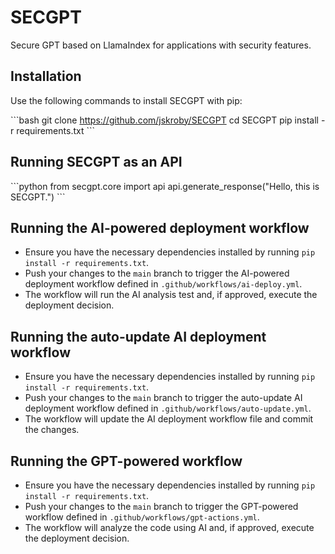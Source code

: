 # SECGPT

Secure GPT based on LlamaIndex for applications with security features.

## Installation

Use the following commands to install SECGPT with pip:

\`\`\`bash
git clone https://github.com/jskroby/SECGPT
cd SECGPT
pip install -r requirements.txt
\`\`\`

## Running SECGPT as an API

\`\`\`python
from secgpt.core import api
api.generate_response("Hello, this is SECGPT.")
\`\`\`

## Running the AI-powered deployment workflow

* Ensure you have the necessary dependencies installed by running `pip install -r requirements.txt`.
* Push your changes to the `main` branch to trigger the AI-powered deployment workflow defined in `.github/workflows/ai-deploy.yml`.
* The workflow will run the AI analysis test and, if approved, execute the deployment decision.

## Running the auto-update AI deployment workflow

* Ensure you have the necessary dependencies installed by running `pip install -r requirements.txt`.
* Push your changes to the `main` branch to trigger the auto-update AI deployment workflow defined in `.github/workflows/auto-update.yml`.
* The workflow will update the AI deployment workflow file and commit the changes.

## Running the GPT-powered workflow

* Ensure you have the necessary dependencies installed by running `pip install -r requirements.txt`.
* Push your changes to the `main` branch to trigger the GPT-powered workflow defined in `.github/workflows/gpt-actions.yml`.
* The workflow will analyze the code using AI and, if approved, execute the deployment decision.
